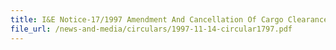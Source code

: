 ```yaml
---
title: I&E Notice-17/1997 Amendment And Cancellation Of Cargo Clearance Permits (CCPs) For Goods Controlled By TDB Through TradeNet
file_url: /news-and-media/circulars/1997-11-14-circular1797.pdf
---
```

